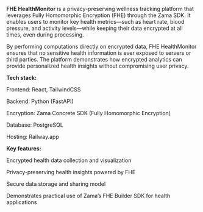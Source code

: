 **FHE HealthMonitor** is a privacy-preserving wellness tracking platform that leverages Fully Homomorphic Encryption (FHE) through the Zama SDK.
It enables users to monitor key health metrics—such as heart rate, blood pressure, and activity levels—while keeping their data encrypted at all times, even during processing.

By performing computations directly on encrypted data, FHE HealthMonitor ensures that no sensitive health information is ever exposed to servers or third parties.
The platform demonstrates how encrypted analytics can provide personalized health insights without compromising user privacy.

**Tech stack:**

Frontend: React, TailwindCSS

Backend: Python (FastAPI)

Encryption: Zama Concrete SDK (Fully Homomorphic Encryption)

Database: PostgreSQL

Hosting: Railway.app

**Key features:**

Encrypted health data collection and visualization

Privacy-preserving health insights powered by FHE

Secure data storage and sharing model

Demonstrates practical use of Zama’s FHE Builder SDK for health applications
